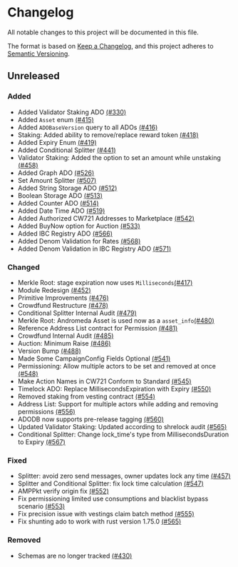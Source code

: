 # Changelog

All notable changes to this project will be documented in this file.

The format is based on [Keep a Changelog](https://keepachangelog.com/en/1.1.0/),
and this project adheres to [Semantic Versioning](https://semver.org/spec/v2.0.0.html).

## Unreleased

### Added

- Added Validator Staking ADO [(#330)](https://github.com/andromedaprotocol/andromeda-core/pull/330)
- Added `Asset` enum [(#415)](https://github.com/andromedaprotocol/andromeda-core/pull/415)
- Added `ADOBaseVersion` query to all ADOs [(#416)](https://github.com/andromedaprotocol/andromeda-core/pull/416)
- Staking: Added ability to remove/replace reward token [(#418)](https://github.com/andromedaprotocol/andromeda-core/pull/418)
- Added Expiry Enum [(#419)](https://github.com/andromedaprotocol/andromeda-core/pull/419)
- Added Conditional Splitter [(#441)](https://github.com/andromedaprotocol/andromeda-core/pull/441)
- Validator Staking: Added the option to set an amount while unstaking [(#458)](https://github.com/andromedaprotocol/andromeda-core/pull/458)
- Added Graph ADO [(#526)](https://github.com/andromedaprotocol/andromeda-core/pull/526)
- Set Amount Splitter [(#507)](https://github.com/andromedaprotocol/andromeda-core/pull/507)
- Added String Storage ADO [(#512)](https://github.com/andromedaprotocol/andromeda-core/pull/512)
- Boolean Storage ADO [(#513)](https://github.com/andromedaprotocol/andromeda-core/pull/513)
- Added Counter ADO [(#514)](https://github.com/andromedaprotocol/andromeda-core/pull/514)
- Added Date Time ADO [(#519)](https://github.com/andromedaprotocol/andromeda-core/pull/519)
- Added Authorized CW721 Addresses to Marketplace [(#542)](https://github.com/andromedaprotocol/andromeda-core/pull/542)
- Added BuyNow option for Auction [(#533)](https://github.com/andromedaprotocol/andromeda-core/pull/533)
- Added IBC Registry ADO [(#566)](https://github.com/andromedaprotocol/andromeda-core/pull/566)
- Added Denom Validation for Rates [(#568)](https://github.com/andromedaprotocol/andromeda-core/pull/568)
- Added Denom Validation in IBC Registry ADO [(#571)](https://github.com/andromedaprotocol/andromeda-core/pull/571)

### Changed

- Merkle Root: stage expiration now uses `Milliseconds`[(#417)](https://github.com/andromedaprotocol/andromeda-core/pull/417)
- Module Redesign [(#452)](https://github.com/andromedaprotocol/andromeda-core/pull/452)
- Primitive Improvements [(#476)](https://github.com/andromedaprotocol/andromeda-core/pull/476)
- Crowdfund Restructure [(#478)](https://github.com/andromedaprotocol/andromeda-core/pull/478)
- Conditional Splitter Internal Audit [(#479)](https://github.com/andromedaprotocol/andromeda-core/pull/479)
- Merkle Root: Andromeda Asset is used now as a `asset_info`[(#480)](https://github.com/andromedaprotocol/andromeda-core/pull/480)
- Reference Address List contract for Permission [(#481)](https://github.com/andromedaprotocol/andromeda-core/pull/481)
- Crowdfund Internal Audit [(#485)](https://github.com/andromedaprotocol/andromeda-core/pull/485)
- Auction: Minimum Raise [(#486)](https://github.com/andromedaprotocol/andromeda-core/pull/486)
- Version Bump [(#488)](https://github.com/andromedaprotocol/andromeda-core/pull/488)
- Made Some CampaignConfig Fields Optional [(#541)](https://github.com/andromedaprotocol/andromeda-core/pull/541)
- Permissioning: Allow multiple actors to be set and removed at once [(#548)](https://github.com/andromedaprotocol/andromeda-core/pull/548)
- Make Action Names in CW721 Conform to Standard [(#545)](https://github.com/andromedaprotocol/andromeda-core/pull/545)
- Timelock ADO: Replace MillisecondsExpiration with Expiry [(#550)](https://github.com/andromedaprotocol/andromeda-core/pull/550)
- Removed staking from vesting contract [(#554)](https://github.com/andromedaprotocol/andromeda-core/pull/554)
- Address List: Support for multiple actors while adding and removing permissions [(#556)](https://github.com/andromedaprotocol/andromeda-core/pull/556)
- ADODB now supports pre-release tagging [(#560)](https://github.com/andromedaprotocol/andromeda-core/pull/560)
- Updated Validator Staking: Updated according to shrelock audit [(#565)](https://github.com/andromedaprotocol/andromeda-core/pull/565)
- Conditional Splitter: Change lock_time's type from MillisecondsDuration to Expiry [(#567)](https://github.com/andromedaprotocol/andromeda-core/pull/567)

### Fixed

- Splitter: avoid zero send messages, owner updates lock any time [(#457)](https://github.com/andromedaprotocol/andromeda-core/pull/457)
- Splitter and Conditional Splitter: fix lock time calculation [(#547)](https://github.com/andromedaprotocol/andromeda-core/pull/547)
- AMPPkt verify origin fix [(#552)](https://github.com/andromedaprotocol/andromeda-core/pull/552)
- Fix permissioning limited use consumptions and blacklist bypass scenario [(#553)](https://github.com/andromedaprotocol/andromeda-core/pull/553)
- Fix precision issue with vestings claim batch method [(#555)](https://github.com/andromedaprotocol/andromeda-core/pull/555)
- Fix shunting ado to work with rust version 1.75.0 [(#565)](https://github.com/andromedaprotocol/andromeda-core/pull/565)

### Removed

- Schemas are no longer tracked [(#430)](https://github.com/andromedaprotocol/andromeda-core/pull/430)
